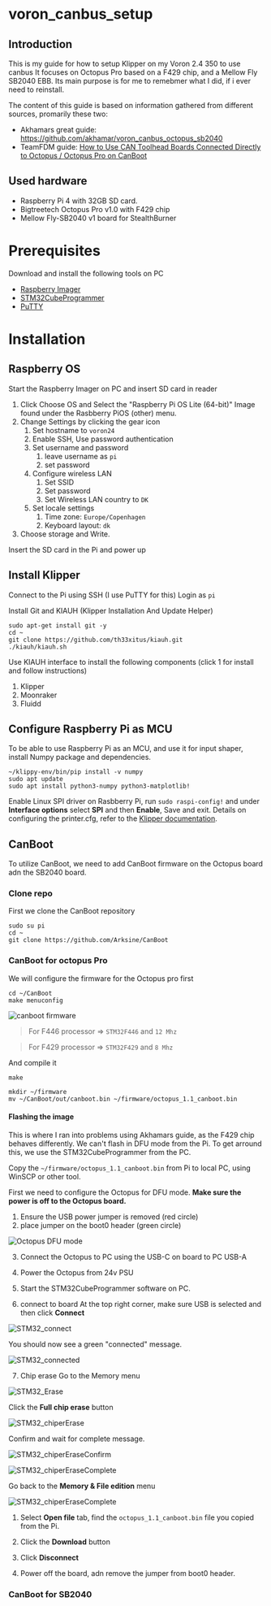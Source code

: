 # voron_canbus_setup

## Introduction
This is my guide for how to setup Klipper on my Voron 2.4 350 to use canbus It focuses on Octopus Pro based on a F429 chip, and a Mellow Fly SB2040 EBB.
Its main purpose is for me to remebmer what I did, if i ever need to reinstall.

The content of this guide is based on information gathered from different sources, promarily these two:
- Akhamars great guide:  https://github.com/akhamar/voron_canbus_octopus_sb2040
- TeamFDM guide: [How to Use CAN Toolhead Boards Connected Directly to Octopus / Octopus Pro on CanBoot](https://www.teamfdm.com/forums/topic/672-how-to-use-can-toolhead-boards-connected-directly-to-octopus-octopus-pro-on-canboot/)

## Used hardware
- Raspberry Pi 4 with 32GB SD card.
- Bigtreetech Octopus Pro v1.0 with F429 chip
- Mellow Fly-SB2040 v1 board for StealthBurner

# Prerequisites
Download and install the following tools on PC
- [Raspberry Imager](https://www.raspberrypi.com/software/)
- [STM32CubeProgrammer](https://www.st.com/en/development-tools/stm32cubeprog.html)
- [PuTTY](https://www.putty.org/)

# Installation

## Raspberry OS
Start the Raspberry Imager on PC and insert SD card in reader

1. Click Choose OS and Select the "Raspberry Pi OS Lite (64-bit)" Image found under the Rasbberry PiOS (other) menu.
2. Change Settings by clicking the gear icon
   1. Set hostname to `voron24`
   2. Enable SSH, Use password authentication
   3. Set username and password
      1. leave username as `pi`
      2. set password
   4. Configure wireless LAN
      1. Set SSID
      2. Set password
      3. Set Wireless LAN country to `DK`
   5. Set locale settings
      1. Time zone: `Europe/Copenhagen`
      2. Keyboard layout: `dk`
3. Choose storage and Write.

Insert the SD card in the Pi and power up

## Install Klipper
Connect to the Pi using SSH (I use PuTTY for this)
Login as `pi`

Install Git and KIAUH (Klipper Installation And Update Helper)
```	
sudo apt-get install git -y
cd ~
git clone https://github.com/th33xitus/kiauh.git
./kiauh/kiauh.sh
```

Use KIAUH interface to install the following components (click 1 for install and follow instructions)
1. Klipper
2. Moonraker
3. Fluidd

## Configure Raspberry Pi as MCU
To be able to use Raspberry Pi as an MCU, and use it for input shaper, install Numpy package and dependencies.
```
~/klippy-env/bin/pip install -v numpy
sudo apt update
sudo apt install python3-numpy python3-matplotlib!
```
Enable Linux SPI driver on Rasbberry Pi, run `sudo raspi-config!` and under **Interface options** select **SPI** and then **Enable**, Save and exit.
Details on configuring the printer.cfg, refer to the [Klipper documentation](https://www.klipper3d.org/Measuring_Resonances.html#software-installation).

## CanBoot
To utilize CanBoot, we need to add CanBoot firmware on the Octopus board adn the SB2040 board.

### Clone repo
First we clone the CanBoot repository
```
sudo su pi
cd ~
git clone https://github.com/Arksine/CanBoot
```

### CanBoot for octopus Pro

We will configure the firmware for the Octopus pro first
```
cd ~/CanBoot
make menuconfig
```
![canboot firmware](images/octopus_F429_canboot_firmware_config.png)

> For F446 processor => `STM32F446` and `12 Mhz` 

> For F429 processor => `STM32F429` and `8 Mhz`

And compile it
```
make
```

```
mkdir ~/firmware
mv ~/CanBoot/out/canboot.bin ~/firmware/octopus_1.1_canboot.bin
```

#### Flashing the image
This is where I ran into problems using Akhamars guide, as the F429 chip behaves differently. We can't flash in DFU mode from the Pi.
To get arround this, we use the STM32CubeProgrammer from the PC.

Copy the `~/firmware/octopus_1.1_canboot.bin` from Pi to local PC, using WinSCP or other tool.

First we need to configure the Octopus for DFU mode.
**Make sure the power is off to the Octopus board.**
1. Ensure the USB power jumper is removed (red circle)
2. place jumper on the boot0 header (green circle)

![Octopus DFU mode](images/Octopus_pro_DFU_mode.png)

3. Connect the Octopus to PC using the USB-C on board to PC USB-A
4. Power the Octopus from 24v PSU
5. Start the STM32CubeProgrammer software on PC.

6. connect to board
At the top right corner, make sure USB is selected and then click **Connect**

![STM32_connect](images/STM32_connect.png)

You should now see a green "connected" message.

![STM32_connected](images/STM32_connected.png)

7. Chip erase
Go to the Memory menu

![STM32_Erase](images/STM32_download_menu.png)

Click the **Full chip erase** button

![STM32_chiperErase](images/STM32_chipErase.png)

Confirm and wait for complete message.

![STM32_chiperEraseConfirm](images/STM32_Erase_confirm.png)

![STM32_chiperEraseComplete](images/STM32_Erase_complete.png)

Go back to the **Memory & File edition** menu

![STM32_chiperEraseComplete](images/STM32_Write_firmware.png)

   1. Select **Open file** tab, find the `octopus_1.1_canboot.bin` file you copied from the Pi.
   2. Click the **Download** button
   3. Click **Disconnect**

8. Power off the board, adn remove the jumper from boot0 header.

### CanBoot for SB2040












